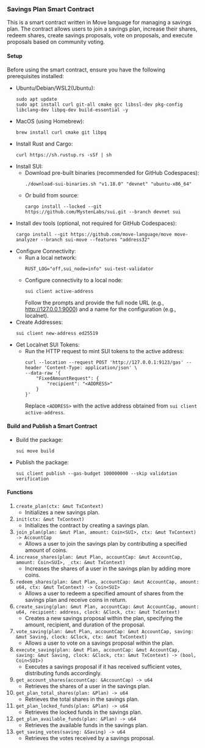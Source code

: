 ### Savings Plan Smart Contract

This is a smart contract written in Move language for managing a savings plan. The contract allows users to join a savings plan, increase their shares, redeem shares, create savings proposals, vote on proposals, and execute proposals based on community voting.

#### Setup

Before using the smart contract, ensure you have the following prerequisites installed:

- Ubuntu/Debian/WSL2(Ubuntu):
  ```
  sudo apt update
  sudo apt install curl git-all cmake gcc libssl-dev pkg-config libclang-dev libpq-dev build-essential -y
  ```
- MacOS (using Homebrew):
  ```
  brew install curl cmake git libpq
  ```
- Install Rust and Cargo:
  ```
  curl https://sh.rustup.rs -sSf | sh
  ```
- Install SUI:
  - Download pre-built binaries (recommended for GitHub Codespaces):
    ```
    ./download-sui-binaries.sh "v1.18.0" "devnet" "ubuntu-x86_64"
    ```
  - Or build from source:
    ```
    cargo install --locked --git https://github.com/MystenLabs/sui.git --branch devnet sui
    ```
- Install dev tools (optional, not required for GitHub Codespaces):
  ```
  cargo install --git https://github.com/move-language/move move-analyzer --branch sui-move --features "address32"
  ```
- Configure Connectivity:
  - Run a local network:
    ```
    RUST_LOG="off,sui_node=info" sui-test-validator
    ```
  - Configure connectivity to a local node:
    ```
    sui client active-address
    ```
    Follow the prompts and provide the full node URL (e.g., http://127.0.0.1:9000) and a name for the configuration (e.g., localnet).
- Create Addresses:
  ```
  sui client new-address ed25519
  ```
- Get Localnet SUI Tokens:
  - Run the HTTP request to mint SUI tokens to the active address:
    ```
    curl --location --request POST 'http://127.0.0.1:9123/gas' --header 'Content-Type: application/json' \
    --data-raw '{
        "FixedAmountRequest": {
            "recipient": "<ADDRESS>"
        }
    }'
    ```
    Replace `<ADDRESS>` with the active address obtained from `sui client active-address`.

#### Build and Publish a Smart Contract

- Build the package:
  ```
  sui move build
  ```
- Publish the package:
  ```
  sui client publish --gas-budget 100000000 --skip validation verification
  ```

#### Functions

1. `create_plan(ctx: &mut TxContext)`
   - Initializes a new savings plan.
2. `init(ctx: &mut TxContext)`
   - Initializes the contract by creating a savings plan.
3. `join_plan(plan: &mut Plan, amount: Coin<SUI>, ctx: &mut TxContext) -> AccountCap`
   - Allows a user to join the savings plan by contributing a specified amount of coins.
4. `increase_shares(plan: &mut Plan, accountCap: &mut AccountCap, amount: Coin<SUI>, _ctx: &mut TxContext)`
   - Increases the shares of a user in the savings plan by adding more coins.
5. `redeem_shares(plan: &mut Plan, accountCap: &mut AccountCap, amount: u64, ctx: &mut TxContext) -> Coin<SUI>`
   - Allows a user to redeem a specified amount of shares from the savings plan and receive coins in return.
6. `create_saving(plan: &mut Plan, accountCap: &mut AccountCap, amount: u64, recipient: address, clock: &Clock, ctx: &mut TxContext)`
   - Creates a new savings proposal within the plan, specifying the amount, recipient, and duration of the proposal.
7. `vote_saving(plan: &mut Plan, accountCap: &mut AccountCap, saving: &mut Saving, clock: &Clock, ctx: &mut TxContext)`
   - Allows a user to vote on a savings proposal within the plan.
8. `execute_saving(plan: &mut Plan, accountCap: &mut AccountCap, saving: &mut Saving, clock: &Clock, ctx: &mut TxContext) -> (bool, Coin<SUI>)`
   - Executes a savings proposal if it has received sufficient votes, distributing funds accordingly.
9. `get_account_shares(accountCap: &AccountCap) -> u64`
   - Retrieves the shares of a user in the savings plan.
10. `get_plan_total_shares(plan: &Plan) -> u64`
    - Retrieves the total shares in the savings plan.
11. `get_plan_locked_funds(plan: &Plan) -> u64`
    - Retrieves the locked funds in the savings plan.
12. `get_plan_available_funds(plan: &Plan) -> u64`
    - Retrieves the available funds in the savings plan.
13. `get_saving_votes(saving: &Saving) -> u64`
    - Retrieves the votes received by a savings proposal.
